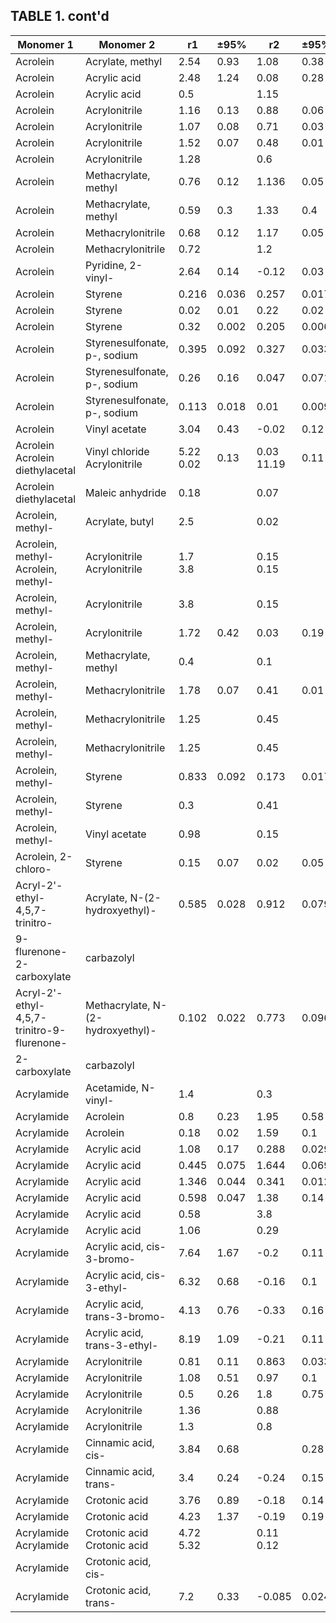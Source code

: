 ## TABLE 1. cont'd

| Monomer 1 | Monomer 2 | r1 | ±95% | r2 | ±95% | Conv. | Refs. |
| --- | --- | --- | --- | --- | --- | --- | --- |
| Acrolein | Acrylate, methyl | 2.54 | 0.93 | 1.08 | 0.38 | N | 292 |
| Acrolein | Acrylic acid | 2.48 | 1.24 | 0.08 | 0.28 | Y | 57 |
| Acrolein | Acrylic acid | 0.5 |  | 1.15 |  |  | 57 |
| Acrolein | Acrylonitrile | 1.16 | 0.13 | 0.88 | 0.06 | N | 207 |
| Acrolein | Acrylonitrile | 1.07 | 0.08 | 0.71 | 0.03 | N | 207 |
| Acrolein | Acrylonitrile | 1.52 | 0.07 | 0.48 | 0.01 | N | 208 |
| Acrolein | Acrylonitrile | 1.28 |  | 0.6 |  |  | 504 |
| Acrolein | Methacrylate, methyl | 0.76 | 0.12 | 1.136 | 0.05 | Y | 291 |
| Acrolein | Methacrylate, methyl | 0.59 | 0.3 | 1.33 | 0.4 | N | 292 |
| Acrolein | Methacrylonitrile | 0.68 | 0.12 | 1.17 | 0.05 | N | 208 |
| Acrolein | Methacrylonitrile | 0.72 |  | 1.2 |  |  | 446 |
| Acrolein | Pyridine, 2-vinyl- | 2.64 | 0.14 | -0.12 | 0.03 | N | 208 |
| Acrolein | Styrene | 0.216 | 0.036 | 0.257 | 0.017 | Y | 291 |
| Acrolein | Styrene | 0.02 | 0.01 | 0.22 | 0.02 | N | 292 |
| Acrolein | Styrene | 0.32 | 0.002 | 0.205 | 0.006 | Y | 307 |
| Acrolein | Styrenesulfonate, p-, sodium | 0.395 | 0.092 | 0.327 | 0.033 | Y | 57 |
| Acrolein | Styrenesulfonate, p-, sodium | 0.26 | 0.16 | 0.047 | 0.071 | Y | 57 |
| Acrolein | Styrenesulfonate, p-, sodium | 0.113 | 0.018 | 0.01 | 0.009 | Y | 57 |
| Acrolein | Vinyl acetate | 3.04 | 0.43 | -0.02 | 0.12 | N | 207 |
| Acrolein Acrolein diethylacetal | Vinyl chloride Acrylonitrile | 5.22 0.02 | 0.13 | 0.03 11.19 | 0.11 | N | 271 767 |
| Acrolein diethylacetal | Maleic anhydride | 0.18 |  | 0.07 |  |  | 767 |
| Acrolein, methyl- | Acrylate, butyl | 2.5 |  | 0.02 |  |  | 589 |
| Acrolein, methyl- Acrolein, methyl- | Acrylonitrile Acrylonitrile | 1.7 3.8 |  | 0.15 0.15 |  |  | 455 587 |
| Acrolein, methyl- | Acrylonitrile | 3.8 |  | 0.15 |  |  | 589 |
| Acrolein, methyl- | Acrylonitrile | 1.72 | 0.42 | 0.03 | 0.19 | Y | 91 |
| Acrolein, methyl- | Methacrylate, methyl | 0.4 |  | 0.1 |  |  | 589 |
| Acrolein, methyl- | Methacrylonitrile | 1.78 | 0.07 | 0.41 | 0.01 | N | 208 |
| Acrolein, methyl- | Methacrylonitrile | 1.25 |  | 0.45 |  |  | 587 |
| Acrolein, methyl- | Methacrylonitrile | 1.25 |  | 0.45 |  |  | 589 |
| Acrolein, methyl- | Styrene | 0.833 | 0.092 | 0.173 | 0.017 | N | 223 |
| Acrolein, methyl- | Styrene | 0.3 |  | 0.41 |  |  | 589 |
| Acrolein, methyl- | Vinyl acetate | 0.98 |  | 0.15 |  |  | 589 |
| Acrolein, 2-chloro- | Styrene | 0.15 | 0.07 | 0.02 | 0.05 |  | 806 |
| Acryl-2'-ethyl-4,5,7-trinitro- | Acrylate, N-(2-hydroxyethyl)- | 0.585 | 0.028 | 0.912 | 0.079 | Y | 715 |
| 9-flurenone-2-carboxylate | carbazolyl |  |  |  |  |  |  |
| Acryl-2'-ethyl-4,5,7-trinitro-9-flurenone- | Methacrylate, N-(2-hydroxyethyl)- | 0.102 | 0.022 | 0.773 | 0.096 | Y | 703 |
| 2-carboxylate | carbazolyl |  |  |  |  |  |  |
| Acrylamide | Acetamide, N-vinyl- | 1.4 |  | 0.3 |  |  | 984 |
| Acrylamide | Acrolein | 0.8 | 0.23 | 1.95 | 0.58 | N | 207 |
| Acrylamide | Acrolein | 0.18 | 0.02 | 1.59 | 0.1 | N | 208 |
| Acrylamide | Acrylic acid | 1.08 | 0.17 | 0.288 | 0.029 | Y | 221 |
| Acrylamide | Acrylic acid | 0.445 | 0.075 | 1.644 | 0.069 | Y | 278 |
| Acrylamide | Acrylic acid | 1.346 | 0.044 | 0.341 | 0.012 | Y | 278 |
| Acrylamide | Acrylic acid | 0.598 | 0.047 | 1.38 | 0.14 | N | 37 |
| Acrylamide | Acrylic acid | 0.58 |  | 3.8 |  |  | 869 |
| Acrylamide | Acrylic acid | 1.06 |  | 0.29 |  |  | 869 |
| Acrylamide | Acrylic acid, cis-3-bromo- | 7.64 | 1.67 | -0.2 | 0.11 | Y | 298 |
| Acrylamide | Acrylic acid, cis-3-ethyl- | 6.32 | 0.68 | -0.16 | 0.1 | Y | 298 |
| Acrylamide | Acrylic acid, trans-3-bromo- | 4.13 | 0.76 | -0.33 | 0.16 | Y | 298 |
| Acrylamide | Acrylic acid, trans-3-ethyl- | 8.19 | 1.09 | -0.21 | 0.11 | Y | 298 |
| Acrylamide | Acrylonitrile | 0.81 | 0.11 | 0.863 | 0.033 | Y | 228 |
| Acrylamide | Acrylonitrile | 1.08 | 0.51 | 0.97 | 0.1 | Y | 228 |
| Acrylamide | Acrylonitrile | 0.5 | 0.26 | 1.8 | 0.75 | N | 330 |
| Acrylamide | Acrylonitrile | 1.36 |  | 0.88 |  |  | 421 |
| Acrylamide | Acrylonitrile | 1.3 |  | 0.8 |  |  | 461 |
| Acrylamide | Cinnamic acid, cis- | 3.84 | 0.68 |  | 0.28 | Y | 298 |
| Acrylamide | Cinnamic acid, trans- | 3.4 | 0.24 | -0.24 | 0.15 | Y | 298 |
| Acrylamide | Crotonic acid | 3.76 | 0.89 | -0.18 | 0.14 | Y | 298 |
| Acrylamide | Crotonic acid | 4.23 | 1.37 | -0.19 | 0.19 | Y | 298 |
| Acrylamide Acrylamide | Crotonic acid Crotonic acid | 4.72 5.32 |  | 0.11 0.12 |  |  | 569 569 |
| Acrylamide | Crotonic acid, cis- |  |  |  |  | Y | 341 |
| Acrylamide | Crotonic acid, trans- | 7.2 | 0.33 | -0.085 | 0.024 | Y | 341 |

